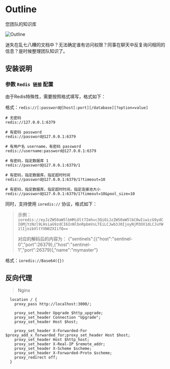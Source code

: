 # Outline

您团队的知识库

![Outline](https://user-images.githubusercontent.com/380914/110356468-26374600-7fef-11eb-9f6a-f2cc2c8c6590.png)

迷失在乱七八糟的文档中？无法确定谁有访问权限？同事在聊天中反复询问相同的信息？是时候整理团队知识了。

## 安装说明

### 参数 `Redis 链接` 配置

由于Redis特殊性，需要按照格式填写，格式如下：

格式：`redis://[:password@]host[:port][/database][?option=value]`

```
# 无密码
redis://127.0.0.1:6379

# 有密码 password
redis://password@127.0.0.1:6379

# 有用户名 username，有密码 password
redis://username:password@127.0.0.1:6379

# 有密码，指定数据库 1
redis://password@127.0.0.1:6379/1

# 有密码，指定数据库，指定超时时间
redis://password@127.0.0.1:6379/1?timeout=10

# 有密码，指定数据库，指定超时时间，指定连接池大小
redis://password@127.0.0.1:6379/1?timeout=10&pool_size=10
```

同时，支持使用 `ioredis://` 协议，格式如下：

> 示例：
> `ioredis://eyJzZW50aW5lbHMiOlt7Imhvc3QiOiJzZW50aW5lbC0wIiwicG9ydCI6MjYzNzl9LHsiaG9zdCI6InNlbnRpbmVsLTEiLCJwb3J0IjoyNjM3OX1dLCJuYW1lIjoibXltYXN0ZXIifQ==`
>
> 对应的解码后的内容为：
> {"sentinels":[{"host":"sentinel-0","port":26379},{"host":"sentinel-1","port":26379}],"name":"mymaster"}

格式：`ioredis://Base64({})`

## 反向代理

> Nginx

```nginx
  location / {
    proxy_pass http://localhost:3000/;

    proxy_set_header Upgrade $http_upgrade;
    proxy_set_header Connection "Upgrade";
    proxy_set_header Host $host;

    proxy_set_header X-Forwarded-For $proxy_add_x_forwarded_for;proxy_set_header Host $host;
    proxy_set_header Host $http_host;
    proxy_set_header X-Real-IP $remote_addr;
    proxy_set_header X-Scheme $scheme;
    proxy_set_header X-Forwarded-Proto $scheme;
    proxy_redirect off;
  }
```
